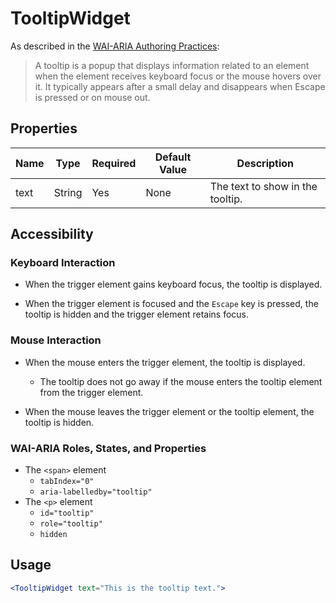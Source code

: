 # TooltipWidget

As described in the [WAI-ARIA Authoring Practices](https://www.w3.org/TR/wai-aria-practices-1.1/#tooltip):

> A tooltip is a popup that displays information related to an element when the element receives keyboard focus or the mouse hovers over it. It typically appears after a small delay and disappears when Escape is pressed or on mouse out.

## Properties

| Name | Type   | Required | Default Value | Description                      |
| ---- | ------ | -------- | ------------- | -------------------------------- |
| text | String | Yes      | None          | The text to show in the tooltip. |

## Accessibility

### Keyboard Interaction

- When the trigger element gains keyboard focus, the tooltip is displayed.

- When the trigger element is focused and the `Escape` key is pressed, the tooltip is hidden and the trigger element retains focus.

### Mouse Interaction

- When the mouse enters the trigger element, the tooltip is displayed.
  - The tooltip does not go away if the mouse enters the tooltip element from the trigger element.

- When the mouse leaves the trigger element or the tooltip element, the tooltip is hidden. 

### WAI-ARIA Roles, States, and Properties

- The `<span>` element
  - `tabIndex="0"`
  - `aria-labelledby="tooltip"`
- The `<p>` element
  - `id="tooltip"`
  - `role="tooltip"`
  - `hidden`

## Usage

```jsx
<TooltipWidget text="This is the tooltip text.">
```

